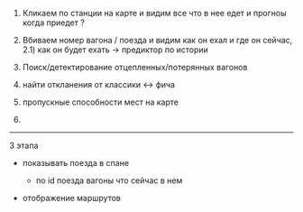 

1) Кликаем по станции на карте и видим все что в нее едет и прогноы когда приедет ?

2) Вбиваем номер вагона / поезда и видим как он ехал и где он сейчас,
   2.1) как он будет ехать -> предиктор по истории  

3) Поиск/детектирование отцепленных/потерянных вагонов

4) найти откланения от классики <-> фича

5) пропускные способности мест на карте

6) 

-------
3 этапа

* показывать поезда в спане
  * по id поезда вагоны что сейчас в нем

* отображение маршрутов